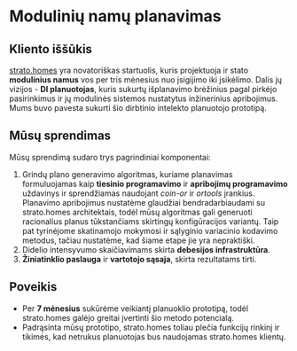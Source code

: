 # Modulinių namų planavimas

## Kliento iššūkis

[strato.homes](https://strato.homes/) yra novatoriškas startuolis, kuris projektuoja ir stato **modulinius namus** vos per tris mėnesius nuo įsigijimo iki įsikėlimo. Dalis jų vizijos - **DI planuotojas**, kuris sukurtų išplanavimo brėžinius pagal pirkėjo pasirinkimus ir jų modulinės sistemos nustatytus inžinerinius apribojimus. Mums buvo pavesta sukurti šio dirbtinio intelekto planuotojo prototipą.

## Mūsų sprendimas

Mūsų sprendimą sudaro trys pagrindiniai komponentai:

1. Grindų plano generavimo algoritmas, kuriame planavimas formuluojamas kaip **tiesinio programavimo** ir **apribojimų programavimo** uždavinys ir sprendžiamas naudojant *coin-or* ir *ortools* įrankius. Planavimo apribojimus nustatėme glaudžiai bendradarbiaudami su strato.homes architektais, todėl mūsų algoritmas gali generuoti racionalius planus tūkstančiams skirtingų konfigūracijos variantų. Taip pat tyrinėjome skatinamojo mokymosi ir sąlyginio variacinio kodavimo metodus, tačiau nustatėme, kad šiame etape jie yra nepraktiški.
2. Didelio intensyvumo skaičiavimams skirta **debesijos infrastruktūra**.
3. **Žiniatinklio paslauga** ir **vartotojo sąsaja**, skirta rezultatams tirti.

<!-- ![Strato UI](/images/strato.png) -->

## Poveikis

- Per **7 mėnesius** sukūrėme veikiantį planuoklio prototipą, todėl strato.homes galėjo greitai įvertinti šio metodo potencialą.
- Padrąsinta mūsų prototipo, strato.homes toliau plečia funkcijų rinkinį ir tikimės, kad netrukus planuotojas bus naudojamas strato.homes klientų.
